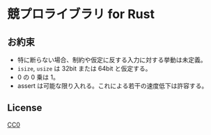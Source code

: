 # 競プロライブラリ for Rust

## お約束

* 特に断らない場合、制約や仮定に反する入力に対する挙動は未定義。
* `isize`, `usize` は 32bit または 64bit と仮定する。
* 0 の 0 乗は 1。
* assert は可能な限り入れる。これによる若干の速度低下は許容する。

## License

[CC0](https://creativecommons.org/publicdomain/zero/1.0/)
